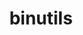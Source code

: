 ---
title: "binutils"
layout: cache
categories: [package, v0.18.1]
meta: {"versions": ["2.36.1", "2.38"], "compilers": ["gcc@=7.5.0"], "oss": ["ubuntu18.04"], "platforms": ["linux"], "targets": ["x86_64"], "stacks": ["data-vis-sdk", "e4s", "root"], "num_specs": 2, "num_specs_by_stack": {"root": 2, "e4s": 1, "data-vis-sdk": 1}}
spec_details: [{"hash": "qb6yv7xzksbj2q6crz7px2fbfrjy6sly", "compiler": "gcc@=7.5.0", "versions": ["2.36.1"], "os": "ubuntu18.04", "platform": "linux", "target": "x86_64", "variants": ["~gas", "+gold", "+headers", "~interwork", "+ld", "+libiberty", "libs=shared,static", "~lto", "~nls", "patches=a51b7bf", "+plugins"], "stacks": ["root", "e4s"], "size": "-", "tarball": "https://binaries.spack.io/releases/v0.18.1/build_cache/linux-ubuntu18.04-x86_64/gcc-7.5.0/binutils-2.36.1/linux-ubuntu18.04-x86_64-gcc-7.5.0-binutils-2.36.1-qb6yv7xzksbj2q6crz7px2fbfrjy6sly.spack"}, {"hash": "kiexepgh23yx5oerq2j3rixujetfxx3y", "compiler": "gcc@=7.5.0", "versions": ["2.38"], "os": "ubuntu18.04", "platform": "linux", "target": "x86_64", "variants": ["~gas", "+gold", "~headers", "~interwork", "+ld", "~libiberty", "libs=shared,static", "~lto", "+nls", "+plugins"], "stacks": ["data-vis-sdk", "root"], "size": "-", "tarball": "https://binaries.spack.io/releases/v0.18.1/build_cache/linux-ubuntu18.04-x86_64/gcc-7.5.0/binutils-2.38/linux-ubuntu18.04-x86_64-gcc-7.5.0-binutils-2.38-kiexepgh23yx5oerq2j3rixujetfxx3y.spack"}]
---